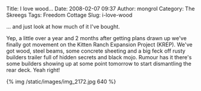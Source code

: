 Title: I love wood...
Date: 2008-02-07 09:37
Author: mongrol
Category: The Skreegs
Tags: Freedom Cottage
Slug: i-love-wood

... and just look at how much of it I've bought.

Yep, a little over a year and 2 months after getting plans drawn up
we've finally got movement on the Kitten Ranch Expansion Project (KREP).
We've got wood, steel beams, some concrete sheeting and a big feck off
rusty builders trailer full of hidden secrets and black mojo. Rumour has
it there's some builders showing up at some point tomorrow to start
dismantling the rear deck. Yeah right!

{% img /static/images/img_2172.jpg 640 %}

